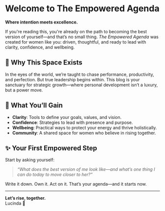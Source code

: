 # Welcome to The Empowered Agenda

**Where intention meets excellence.**

If you're reading this, you're already on the path to becoming the best version of yourself—and that’s no small thing. *The Empowered Agenda* was created for women like you: driven, thoughtful, and ready to lead with clarity, confidence, and wellbeing.

## 💼 Why This Space Exists

In the eyes of the world, we’re taught to chase performance, productivity, and perfection. But true leadership begins within. This blog is your sanctuary for strategic growth—where personal development isn’t a luxury, but a power move.

## 🌱 What You’ll Gain

- **Clarity**: Tools to define your goals, values, and vision.
- **Confidence**: Strategies to lead with presence and purpose.
- **Wellbeing**: Practical ways to protect your energy and thrive holistically.
- **Community**: A shared space for women who believe in rising together.

## ✨ Your First Empowered Step

Start by asking yourself:
> *“What does the best version of me look like—and what’s one thing I can do today to move closer to her?”*

Write it down. Own it. Act on it. That’s your agenda—and it starts now.

---

**Let’s rise, together.**  
Lucinda 🌿
